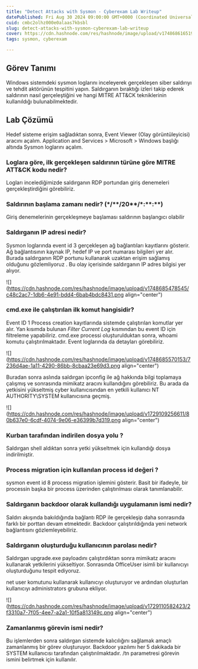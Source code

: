 ```yaml
---
title: "Detect Attacks with Sysmon - Cyberexam Lab Writeup"
datePublished: Fri Aug 30 2024 09:00:00 GMT+0000 (Coordinated Universal Time)
cuid: cmbc2olhz000e0alaas7kbsbl
slug: detect-attacks-with-sysmon-cyberexam-lab-writeup
cover: https://cdn.hashnode.com/res/hashnode/image/upload/v1748686165197/4c969aac-541a-41d4-ba35-617bf7319896.png
tags: sysmon, cyberexam

---
```


## Görev Tanımı

Windows sistemdeki sysmon loglarını inceleyerek gerçekleşen siber saldırıyı ve tehdit aktörünün tespitini yapın. Saldırganın bıraktığı izleri takip ederek saldırının nasıl gerçeleştiğini ve hangi MITRE ATT&CK tekniklerinin kullanıldığı bulunabilmektedir.

## Lab Çözümü

Hedef sisteme erişim sağladıktan sonra, Event Viewer (Olay görüntüleyicisi) aracını açalım. Application and Services &gt; Microsoft &gt; Windows başlığı altında Sysmon loglarını açalım.

### Loglara göre, ilk gerçekleşen saldırının türüne göre MITRE ATT&CK kodu nedir?

Logları incelediğimizde saldırganın RDP portundan giriş denemeleri gerçekleştirdiğini görebiliriz.

### Saldırının başlama zamanı nedir? **(\*/\*\*/20\*\*/\*:\*\*:\*\*)**

Giriş denemelerinin gerçekleşmeye başlaması saldırının başlangıcı olabilir

### Saldırganın IP adresi nedir?

Sysmon loglarında event id 3 gerçekleşen ağ bağlantıları kayıtlarını gösterir. Ağ bağlantısının kaynak IP, hedef IP ve port numarası bilgileri yer alır. Burada saldırganın RDP portunu kullanarak uzaktan erişim sağlamış olduğunu gözlemliyoruz . Bu olay içerisinde saldırganın IP adres bilgisi yer alıyor.

![](https://cdn.hashnode.com/res/hashnode/image/upload/v1748685478545/c48c2ac7-1db6-4e91-bdd4-6bab4bdc8431.png align="center")

### cmd.exe ile çalıştırılan ilk komut hangisidir?

Event ID 1 Process creation kayıtlarında sistemde çalıştırılan komutlar yer alır. Yan kısımda bulunan *Filter Current Log* kısmından bu event ID için filtreleme yapabiliriz. cmd.exe processi oluşturulduktan sonra, whoami komutu çalıştırılmaktadır. Event loglarında da detayları görebiliriz.

![](https://cdn.hashnode.com/res/hashnode/image/upload/v1748685570153/7236d4ae-1a11-4290-86bb-8cbaa23e69d3.png align="center")

Buradan sonra aslında saldırgan ipconfig ile ağ hakkında bilgi toplamaya çalışmış ve sonrasında mimikatz aracını kullandığını görebiliriz. Bu arada da yetkisini yükseltmiş cyber kullanıcısından en yetkili kullanıcı NT AUTHORITY\\SYSTEM kullanıcısına geçmiş.

![](https://cdn.hashnode.com/res/hashnode/image/upload/v1729109256611/80b637e0-6cdf-4074-9e06-e36399b7d319.png align="center")

### Kurban tarafından indirilen dosya yolu ?

Saldırgan shell aldıktan sonra yetki yükseltmek için kullandığı dosya indirilmiştir.

### Process migration için kullanılan process id değeri ?

sysmon event id 8 process migration işlemini gösterir. Basit bir ifadeyle, bir processin başka bir process üzerinden çalıştırılması olarak tanımlanabilir.

### Saldırganın backdoor olarak kullandığı uygulamanın ismi nedir?

Saldırı akışında bakıldığında bağlantı RDP ile gerçekleşip daha sonrasında farklı bir porttan devam etmektedir. Backdoor çalıştırıldığında yeni network bağlantısını gözlemleyebiliriz.

### Saldırganın oluşturduğu kullanıcının parolası nedir?

Saldırgan upgrade.exe payloadını çalıştırdıktan sonra mimikatz aracını kullanarak yetkilerini yükseltiyor. Sonrasında OfficeUser isimli bir kullanıcıyı oluşturduğunu tespit ediyoruz.

net user komutunu kullanarak kullanıcıyı oluşturuyor ve ardından oluşturlan kullanıcıyı administrators grubuna ekliyor.

![](https://cdn.hashnode.com/res/hashnode/image/upload/v1729110582423/2f3310a7-7f05-4ee7-a2a1-10f5a813149c.png align="center")

### Zamanlanmış görevin ismi nedir?

Bu işlemlerden sonra saldırgan sistemde kalıcılığını sağlamak amaçlı zamanlanmış bir görev oluşturuyor. Backdoor yazılımı her 5 dakikada bir SYSTEM kullanıcısı tarafından çalıştırılmaktadır. /tn parametresi görevin ismini belirtmek için kullanılır.